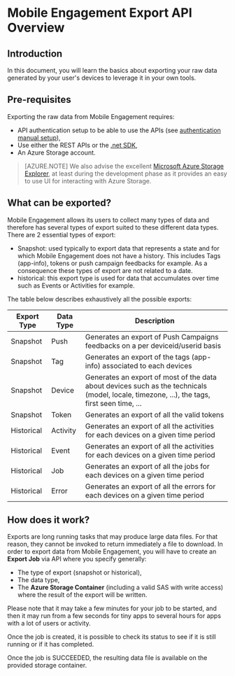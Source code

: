 <properties
    pageTitle="Mobile Engagement Export API Overview"
    description="Learn the basics about exporting your raw data generated by your user's devices to leverage it in your own tools"
    services="mobile-engagement"
    documentationCenter="mobile"
    authors="kpiteira"
    manager="erikre"
    editor=""/>

<tags
    ms.service="mobile-engagement"
    ms.devlang="na"
    ms.topic="article"
    ms.tgt_pltfrm="mobile-multiple"
    ms.workload="mobile"
    ms.date="04/26/2016"
    ms.author="kpiteira"/>

# <a name="mobile-engagement-export-api-overview"></a>Mobile Engagement Export API Overview

## <a name="introduction"></a>Introduction

In this document, you will learn the basics about exporting your raw data generated by your user's devices to leverage it in your own tools.

## <a name="pre-requisites"></a>Pre-requisites

Exporting the raw data from Mobile Engagement requires:

- API authentication setup to be able to use the APIs (see [authentication manual setup](mobile-engagement-api-authentication-manual.md)),
- Use either the REST APIs or the [.net SDK](mobile-engagement-dotnet-sdk-service-api.md),
- An Azure Storage account.

>[AZURE.NOTE] We also advise the excellent [Microsoft Azure Storage Explorer](http://storageexplorer.com/), at least during the development phase as it provides an easy to use UI for interacting with Azure Storage.

## <a name="what-can-be-exported"></a>What can be exported?

Mobile Engagement allows its users to collect many types of data and therefore has several types of export suited to these different data types.
There are 2 essential types of export:

- Snapshot: used typically to export data that represents a state and for which Mobile Engagement does not have a history. This includes Tags (app-info), tokens or push campaign feedbacks for example. As a consequence these types of export are not related to a date.
- historical: this export type is used for data that accumulates over time such as Events or Activities for example.

The table below describes exhaustively all the possible exports:

| Export Type | Data Type | Description                                                                                                                                 |
|-------------|-----------|---------------------------------------------------------------------------------------------------------------------------------------------|
| Snapshot    | Push      | Generates an export of Push Campaigns feedbacks on a per deviceid/userid basis                                                              |
| Snapshot    | Tag       | Generates an export of the tags (app-info) associated to each devices                                                                       |
| Snapshot    | Device    | Generates an export of most of the data about devices such as the technicals (model, locale, timezone, ...), the tags, first seen time, ... |
| Snapshot    | Token     | Generates an export of all the valid tokens                                                                                                 |
| Historical  | Activity  | Generates an export of all the activities for each devices on a given time period                                                           |
| Historical  | Event     | Generates an export of all the activities for each devices on a given time period                                                           |
| Historical  | Job       | Generates an export of all the jobs for each devices on a given time period                                                                 |
| Historical  | Error     | Generates an export of all the errors for each devices on a given time period                                                               |

## <a name="how-does-it-work"></a>How does it work?

Exports are long running tasks that may produce large data files. For that reason, they cannot be invoked to return immediately a file to download.
In order to export data from Mobile Engagement, you will have to create an **Export Job** via API where you specify generally:

- The type of export (snapshot or historical),
- The data type,
- The **Azure Storage Container** (including a valid SAS with write access) where the result of the export will be written.

Please note that it may take a few minutes for your job to be started, and then it may run from a few seconds for tiny apps to several hours for apps with a lot of users or activity.

Once the job is created, it is possible to check its status to see if it is still running or if it has completed.

Once the job is SUCCEEDED, the resulting data file is available on the provided storage container.
